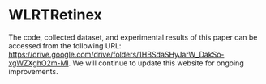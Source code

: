 # WLRTRetinex

The code, collected dataset, and experimental results of this paper can be accessed from the following URL: https://drive.google.com/drive/folders/1HBSdaSHyJarW_DakSo-xgWZXghO2m-Ml. We will continue to update this website for ongoing improvements.

